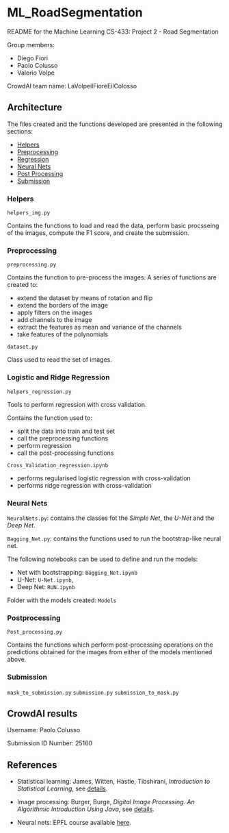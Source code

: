 # ML_RoadSegmentation

README for the Machine Learning CS-433: Project 2 - Road Segmentation

Group members: 
- Diego Fiori
- Paolo Colusso 
- Valerio Volpe

CrowdAI team name: LaVolpeilFioreEilColosso

## Architecture

The files created and the functions developed are presented in the following sections:

* [Helpers](#helpers)
* [Preprocessing](#prepr)
* [Regression](#regression)
* [Neural Nets](#cnn)
* [Post Processing](#pp)
* [Submission](#subm)


### <a name="helpers"></a>Helpers
```helpers_img.py```

Contains the functions to load and read the data, perform basic procsseing of the images, compute the F1 score, and create the submission.

### <a name="prepr"></a>Preprocessing
```preprocessing.py```

Contains the function to pre-process the images. A series of functions are created to:
 * extend the dataset by means of rotation and flip
 * extend the borders of the image
 * apply filters on the images
 * add channels to the image
 * extract the features as mean and variance of the channels
 * take features of the polynomials
 
 ```dataset.py```

Class used to read the set of images.

### <a name="regression"></a>Logistic and Ridge Regression
```helpers_regression.py```

Tools to perform regression with cross validation. 

Contains the function used to:
 + split the data into train and test set
 + call the preprocessing functions
 + perform regression
 + call the post-processing functions
 
```Cross_Validation_regression.ipynb```

 + performs regularised logistic regression with cross-validation
 + performs ridge regression with cross-validation

### <a name="cnn"></a>Neural Nets
```NeuralNets.py```: contains the classes fot the *Simple Net*, the *U-Net* and the *Deep Net*.

```Bagging_Net.py```: contains the functions used to run the bootstrap-like neural net.

The following notebooks can be used to define and run the models:
+ Net with bootstrapping: ```Bagging_Net.ipynb```
+ U-Net:  ```U-Net.ipynb```,
+ Deep Net: ```RUN.ipynb```

Folder with the models created: ```Models```

### <a name="pp"></a>Postprocessing
```Post_processing.py```

Contains the functions which perform post-processing operations on the predictions obtained for the images from either of the models mentioned above.

### <a name="subm"></a>Submission

```mask_to_submission.py```
```submission.py```
```submission_to_mask.py```

## CrowdAI results
Username: Paolo Colusso

Submission ID Number: 25160

## References

+ Statistical learning: James, Witten, Hastie, Tibshirani, *Introduction to Statistical Learning*, see [details](https://www-bcf.usc.edu/~gareth/ISL/).

+ Image processing: Burger, Burge, *Digital Image Processing. An Algorithmic Introduction Using Java*, see [details](https://www.springer.com/de/book/9781447166832).

+ Neural nets: EPFL course available [here](https://fleuret.org/ee559-2018/dlc/).
